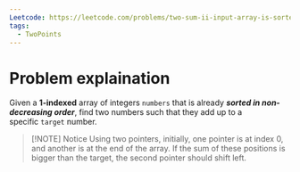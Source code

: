 ```yaml
---
Leetcode: https://leetcode.com/problems/two-sum-ii-input-array-is-sorted/description/
tags:
  - TwoPoints
---
```

# Problem explaination
Given a **1-indexed** array of integers `numbers` that is already **_sorted in non-decreasing order_**, find two numbers such that they add up to a specific `target` number.

>[!NOTE] Notice
>Using two pointers, initially, one pointer is at index 0, and another is at the end of the array.
>If the sum of these positions is bigger than the target, the second pointer should shift left.
>